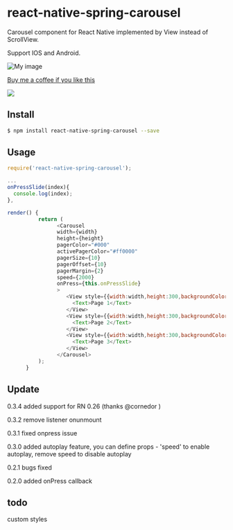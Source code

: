 # react-native-spring-carousel

Carousel component for React Native implemented by View instead of ScrollView.

Support IOS and Android.

![My image](http://www.googledrive.com/host/0BwiaTbhy1w5COHdyWVBMcEJCRnc)

<a href="http://www.googledrive.com/host/0BwiaTbhy1w5CbXNDYXpQckxFZE0/">Buy me a coffee if you like this</a>

<a href="http://www.googledrive.com/host/0BwiaTbhy1w5CbXNDYXpQckxFZE0/"><img src="https://www.paypal.com/en_US/i/btn/btn_donate_SM.gif" border="0"></a>

## Install

```sh
$ npm install react-native-spring-carousel --save
```

## Usage
```js
require('react-native-spring-carousel');

...
onPressSlide(index){
  console.log(index);
},

render() {
          return (
                <Carousel
                width={width}
                height={height}
                pagerColor="#000"
                activePagerColor="#ff0000"
                pagerSize={10}
                pagerOffset={10}
                pagerMargin={2}
                speed={2000}
                onPress={this.onPressSlide}
                >
                   <View style={{width:width,height:300,backgroundColor:'#aaa',}}>
                     <Text>Page 1</Text>
                   </View>
                   <View style={{width:width,height:300,backgroundColor:'#bbb',}}>
                     <Text>Page 2</Text>
                   </View>
                   <View style={{width:width,height:300,backgroundColor:'#ccc',}}>
                     <Text>Page 3</Text>
                   </View>
                </Carousel>
          );
      }
```
## Update
0.3.4 added support for RN 0.26 (thanks @cornedor )

0.3.2 remove listener onunmount

0.3.1 fixed onpress issue

0.3.0 added autoplay feature, you can define props - 'speed' to enable autoplay, remove speed to disable autoplay

0.2.1 bugs fixed

0.2.0 added onPress callback

## todo
custom styles
